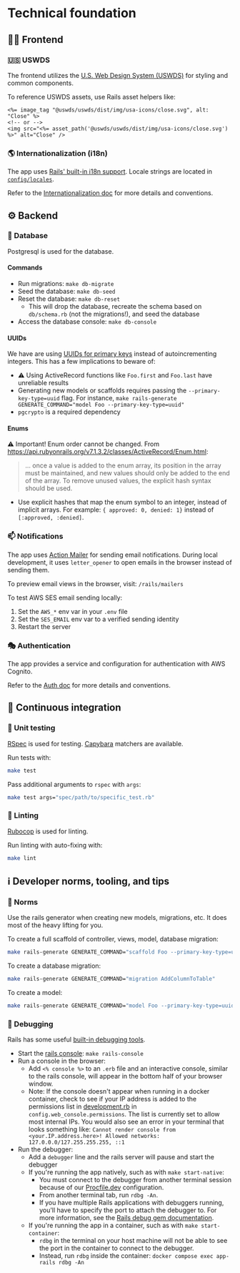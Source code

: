 # Technical foundation

## 🧑‍🎨 Frontend

### 🇺🇸 USWDS

The frontend utilizes the [U.S. Web Design System (USWDS)](https://designsystem.digital.gov/) for styling and common components.

To reference USWDS assets, use Rails asset helpers like:

```erb
<%= image_tag "@uswds/uswds/dist/img/usa-icons/close.svg", alt: "Close" %>
<!-- or -->
<img src="<%= asset_path('@uswds/uswds/dist/img/usa-icons/close.svg') %>" alt="Close" />
```

### 🌎 Internationalization (i18n)

The app uses [Rails' built-in i18n support](https://guides.rubyonrails.org/i18n.html). Locale strings are located in [`config/locales`](/app-rails/config/locales).

Refer to the [Internationalization doc](./internationalization.md) for more details and conventions.

## ⚙️ Backend

### 💽 Database

Postgresql is used for the database.

#### Commands

- Run migrations: `make db-migrate`
- Seed the database: `make db-seed`
- Reset the database: `make db-reset`
  - This will drop the database, recreate the schema based on `db/schema.rb` (not the migrations!), and seed the database
- Access the database console: `make db-console`

#### UUIDs

We have are using [UUIDs for primary keys](https://guides.rubyonrails.org/active_record_postgresql.html#uuid-primary-keys) instead of autoincrementing integers. This has a few implications to beware of:

- ⚠️ Using ActiveRecord functions like `Foo.first` and `Foo.last` have unreliable results
- Generating new models or scaffolds requires passing the `--primary-key-type=uuid` flag. For instance, `make rails-generate GENERATE_COMMAND="model Foo --primary-key-type=uuid"`
- `pgcrypto` is a required dependency

#### Enums

⚠️ Important! Enum order cannot be changed.
From https://api.rubyonrails.org/v7.1.3.2/classes/ActiveRecord/Enum.html:

> ... once a value is added to the enum array, its position in the array must be
> maintained, and new values should only be added to the end of the array. To remove
> unused values, the explicit hash syntax should be used.

- Use explicit hashes that map the enum symbol to an integer, instead of implicit arrays. For example: `{ approved: 0, denied: 1}` instead of `[:approved, :denied]`.

### 📫 Notifications

The app uses [Action Mailer](https://guides.rubyonrails.org/action_mailer_basics.html) for sending email notifications. During local development, it uses `letter_opener` to open emails in the browser instead of sending them.

To preview email views in the browser, visit: `/rails/mailers`

To test AWS SES email sending locally:

1. Set the `AWS_*` env var in your `.env` file
1. Set the `SES_EMAIL` env var to a verified sending identity
1. Restart the server

### 🎭 Authentication

The app provides a service and configuration for authentication with AWS Cognito.

Refer to the [Auth doc](./auth.md) for more details and conventions.

## 🔄 Continuous integration

### 🧪 Unit testing

[RSpec](https://rspec.info/) is used for testing. [Capybara](https://www.rubydoc.info/gems/capybara/Capybara/RSpecMatchers) matchers are available.

Run tests with:

```sh
make test
```

Pass additional arguments to `rspec` with `args`:

```sh
make test args="spec/path/to/specific_test.rb"
```

### 🧹 Linting

[Rubocop](https://rubocop.org/) is used for linting.

Run linting with auto-fixing with:

```sh
make lint
```

## ℹ️ Developer norms, tooling, and tips

### 🤖 Norms

Use the rails generator when creating new models, migrations, etc. It does most of the heavy lifting for you.

To create a full scaffold of controller, views, model, database migration:

```sh
make rails-generate GENERATE_COMMAND="scaffold Foo --primary-key-type=uuid"
```

To create a database migration:

```sh
make rails-generate GENERATE_COMMAND="migration AddColumnToTable"
```

To create a model:

```sh
make rails-generate GENERATE_COMMAND="model Foo --primary-key-type=uuid"
```

### 🐛 Debugging

Rails has some useful [built-in debugging tools](https://guides.rubyonrails.org/debugging_rails_applications.html).

- Start the [rails console](https://guides.rubyonrails.org/command_line.html#bin-rails-console): `make rails-console`
- Run a console in the browser:
  - Add `<% console %>` to an `.erb` file and an interactive console, similar to the rails console, will appear in the bottom half of your browser window.
  - Note: If the console doesn't appear when running in a docker container, check to see if your IP address is added to the permissions list in [development.rb](app-rails/config/environments/development.rb) in `config.web_console.permissions`. The list is currently set to allow most internal IPs. You would also see an error in your terminal that looks something like: `Cannot render console from <your.IP.address.here>! Allowed networks: 127.0.0.0/127.255.255.255, ::1`
- Run the debugger:
  - Add a `debugger` line and the rails server will pause and start the debugger
  - If you're running the app natively, such as with `make start-native`:
    - You must connect to the debugger from another terminal session because of our [Procfile.dev](app-rails/Procfile.dev) configuration. 
    - From another terminal tab, run `rdbg -An`. 
    - If you have multiple Rails applications with debuggers running, you'll have to specify the port to attach the debugger to. For more information, see the [Rails debug gem documentation](https://github.com/ruby/debug?tab=readme-ov-file#remote-debugging).
  - If you're running the app in a container, such as with `make start-container`:
    - `rdbg` in the terminal on your host machine will not be able to see the port in the container to connect to the debugger. 
    - Instead, run `rdbg` inside the container: `docker compose exec app-rails rdbg -An`
